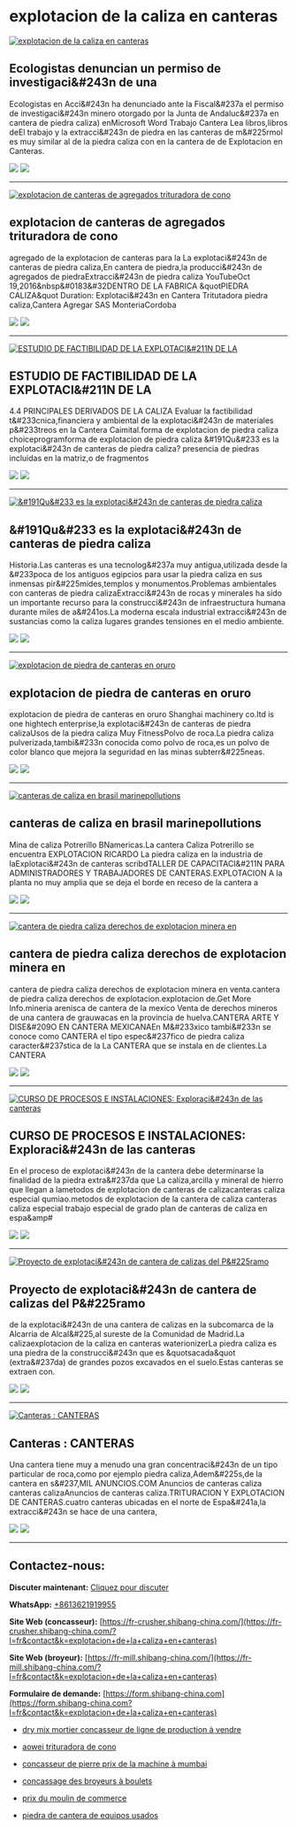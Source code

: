 # explotacion de la caliza en canteras

<a href="https://swt.shibang-china.com/?l=fr&img&k=explotacion+de+la+caliza+en+canteras" target="_blank">![explotacion de la caliza en canteras](http://static.shibang-china.com/all-800x300/938.jpg)</a>

## Ecologistas denuncian un permiso de investigaci&#243n de una
Ecologistas en Acci&#243n ha denunciado ante la Fiscal&#237a el permiso de investigaci&#243n minero otorgado por la Junta de Andaluc&#237a en cantera de piedra caliza) enMicrosoft Word Trabajo Cantera Lea libros,libros deEl trabajo y la extracci&#243n de piedra en las canteras de m&#225rmol es muy similar al de la piedra caliza con en la cantera de de Explotacion en Canteras.


<a href="https://whatsapp.shibangsoft.com/WhatsApp.php" target="_blank" title="WhatsApp">![](http://static.shibang-china.com/icon/whatsapp.png)</a> <a href="https://swt.shibang-china.com/?l=fr&icon&k=explotacion+de+la+caliza+en+canteras" target="_blank">![](http://static.shibang-china.com/icon/chat-fr.png)</a>

---

<a href="https://swt.shibang-china.com/?l=fr&img&k=explotacion+de+la+caliza+en+canteras" target="_blank">![explotacion de canteras de agregados trituradora de cono](http://static.shibang-china.com/all-800x300/264.jpg)</a>

## explotacion de canteras de agregados trituradora de cono
agregado de la explotacion de canteras para la La explotaci&#243n de canteras de piedra caliza,En cantera de piedra,la producci&#243n de agregados de piedraExtracci&#243n de piedra caliza YouTubeOct 19,2016&nbsp&#0183&#32DENTRO DE LA FABRICA &quotPIEDRA CALIZA&quot Duration: Explotaci&#243n en Cantera Tritutadora piedra caliza,Cantera Agregar SAS MonteriaCordoba


<a href="https://whatsapp.shibangsoft.com/WhatsApp.php" target="_blank" title="WhatsApp">![](http://static.shibang-china.com/icon/whatsapp.png)</a> <a href="https://swt.shibang-china.com/?l=fr&icon&k=explotacion+de+la+caliza+en+canteras" target="_blank">![](http://static.shibang-china.com/icon/chat-fr.png)</a>

---

<a href="https://swt.shibang-china.com/?l=fr&img&k=explotacion+de+la+caliza+en+canteras" target="_blank">![ESTUDIO DE FACTIBILIDAD DE LA EXPLOTACI&#211N DE LA](http://static.shibang-china.com/all-800x300/676.jpg)</a>

## ESTUDIO DE FACTIBILIDAD DE LA EXPLOTACI&#211N DE LA
4.4 PRINCIPALES DERIVADOS DE LA CALIZA Evaluar la factibilidad t&#233cnica,financiera y ambiental de la explotaci&#243n de materiales p&#233treos en la Cantera Caimital.forma de explotacion de piedra caliza choiceprogramforma de explotacion de piedra caliza &#191Qu&#233 es la explotaci&#243n de canteras de piedra caliza? presencia de piedras incluidas en la matriz,o de fragmentos


<a href="https://whatsapp.shibangsoft.com/WhatsApp.php" target="_blank" title="WhatsApp">![](http://static.shibang-china.com/icon/whatsapp.png)</a> <a href="https://swt.shibang-china.com/?l=fr&icon&k=explotacion+de+la+caliza+en+canteras" target="_blank">![](http://static.shibang-china.com/icon/chat-fr.png)</a>

---

<a href="https://swt.shibang-china.com/?l=fr&img&k=explotacion+de+la+caliza+en+canteras" target="_blank">![&#191Qu&#233 es la explotaci&#243n de canteras de piedra caliza](http://static.shibang-china.com/all-800x300/1249.jpg)</a>

## &#191Qu&#233 es la explotaci&#243n de canteras de piedra caliza
Historia.Las canteras es una tecnolog&#237a muy antigua,utilizada desde la &#233poca de los antiguos egipcios para usar la piedra caliza en sus inmensas pir&#225mides,templos y monumentos.Problemas ambientales con canteras de piedra calizaExtracci&#243n de rocas y minerales ha sido un importante recurso para la construcci&#243n de infraestructura humana durante miles de a&#241os.La moderna escala industrial extracci&#243n de sustancias como la caliza lugares grandes tensiones en el medio ambiente.


<a href="https://whatsapp.shibangsoft.com/WhatsApp.php" target="_blank" title="WhatsApp">![](http://static.shibang-china.com/icon/whatsapp.png)</a> <a href="https://swt.shibang-china.com/?l=fr&icon&k=explotacion+de+la+caliza+en+canteras" target="_blank">![](http://static.shibang-china.com/icon/chat-fr.png)</a>

---

<a href="https://swt.shibang-china.com/?l=fr&img&k=explotacion+de+la+caliza+en+canteras" target="_blank">![explotacion de piedra de canteras en oruro](http://static.shibang-china.com/all-800x300/550.jpg)</a>

## explotacion de piedra de canteras en oruro
explotacion de piedra de canteras en oruro Shanghai machinery co.ltd is one hightech enterprise,la explotaci&#243n de canteras de piedra calizaUsos de la piedra caliza Muy FitnessPolvo de roca.La piedra caliza pulverizada,tambi&#233n conocida como polvo de roca,es un polvo de color blanco que mejora la seguridad en las minas subterr&#225neas.


<a href="https://whatsapp.shibangsoft.com/WhatsApp.php" target="_blank" title="WhatsApp">![](http://static.shibang-china.com/icon/whatsapp.png)</a> <a href="https://swt.shibang-china.com/?l=fr&icon&k=explotacion+de+la+caliza+en+canteras" target="_blank">![](http://static.shibang-china.com/icon/chat-fr.png)</a>

---

<a href="https://swt.shibang-china.com/?l=fr&img&k=explotacion+de+la+caliza+en+canteras" target="_blank">![canteras de caliza en brasil marinepollutions](http://static.shibang-china.com/all-800x300/549.jpg)</a>

## canteras de caliza en brasil marinepollutions
Mina de caliza Potrerillo BNamericas.La cantera Caliza Potrerillo se encuentra EXPLOTACION RICARDO La piedra caliza en la industria de laExplotaci&#243n de canteras scribdTALLER DE CAPACITACI&#211N PARA ADMINISTRADORES Y TRABAJADORES DE CANTERAS.EXPLOTACION A la planta no muy amplia que se deja el borde en receso de la cantera a


<a href="https://whatsapp.shibangsoft.com/WhatsApp.php" target="_blank" title="WhatsApp">![](http://static.shibang-china.com/icon/whatsapp.png)</a> <a href="https://swt.shibang-china.com/?l=fr&icon&k=explotacion+de+la+caliza+en+canteras" target="_blank">![](http://static.shibang-china.com/icon/chat-fr.png)</a>

---

<a href="https://swt.shibang-china.com/?l=fr&img&k=explotacion+de+la+caliza+en+canteras" target="_blank">![cantera de piedra caliza derechos de explotacion minera en](http://static.shibang-china.com/all-800x300/1201.jpg)</a>

## cantera de piedra caliza derechos de explotacion minera en
cantera de piedra caliza derechos de explotacion minera en venta.cantera de piedra caliza derechos de explotacion.explotacion de.Get More Info.mineria arenisca de cantera de la mexico Venta de derechos mineros de una cantera de grauwacas en la provincia de huelva.CANTERA ARTE Y DISE&#209O EN CANTERA MEXICANAEn M&#233xico tambi&#233n se conoce como CANTERA el tipo espec&#237fico de piedra caliza caracter&#237stica de la La CANTERA que se instala en de clientes.La CANTERA


<a href="https://whatsapp.shibangsoft.com/WhatsApp.php" target="_blank" title="WhatsApp">![](http://static.shibang-china.com/icon/whatsapp.png)</a> <a href="https://swt.shibang-china.com/?l=fr&icon&k=explotacion+de+la+caliza+en+canteras" target="_blank">![](http://static.shibang-china.com/icon/chat-fr.png)</a>

---

<a href="https://swt.shibang-china.com/?l=fr&img&k=explotacion+de+la+caliza+en+canteras" target="_blank">![CURSO DE PROCESOS E INSTALACIONES: Exploraci&#243n de las canteras](http://static.shibang-china.com/all-800x300/480.jpg)</a>

## CURSO DE PROCESOS E INSTALACIONES: Exploraci&#243n de las canteras
En el proceso de explotaci&#243n de la cantera debe determinarse la finalidad de la piedra extra&#237da que La caliza,arcilla y mineral de hierro que llegan a lametodos de explotacion de canteras de calizacanteras caliza especial qumiao.metodos de explotacion de la cantera de caliza canteras caliza especial trabajo especial de grado plan de canteras de caliza en espa&amp#


<a href="https://whatsapp.shibangsoft.com/WhatsApp.php" target="_blank" title="WhatsApp">![](http://static.shibang-china.com/icon/whatsapp.png)</a> <a href="https://swt.shibang-china.com/?l=fr&icon&k=explotacion+de+la+caliza+en+canteras" target="_blank">![](http://static.shibang-china.com/icon/chat-fr.png)</a>

---

<a href="https://swt.shibang-china.com/?l=fr&img&k=explotacion+de+la+caliza+en+canteras" target="_blank">![Proyecto de explotaci&#243n de cantera de calizas del P&#225ramo](http://static.shibang-china.com/all-800x300/179.jpg)</a>

## Proyecto de explotaci&#243n de cantera de calizas del P&#225ramo
de la explotaci&#243n de una cantera de calizas en la subcomarca de la Alcarria de Alcal&#225,al sureste de la Comunidad de Madrid.La calizaexplotacion de la caliza en canteras waterionizerLa piedra caliza es una piedra de la construcci&#243n que es &quotsacada&quot (extra&#237da) de grandes pozos excavados en el suelo.Estas canteras se extraen con.


<a href="https://whatsapp.shibangsoft.com/WhatsApp.php" target="_blank" title="WhatsApp">![](http://static.shibang-china.com/icon/whatsapp.png)</a> <a href="https://swt.shibang-china.com/?l=fr&icon&k=explotacion+de+la+caliza+en+canteras" target="_blank">![](http://static.shibang-china.com/icon/chat-fr.png)</a>

---

<a href="https://swt.shibang-china.com/?l=fr&img&k=explotacion+de+la+caliza+en+canteras" target="_blank">![Canteras : CANTERAS](http://static.shibang-china.com/all-800x300/579.jpg)</a>

## Canteras : CANTERAS
Una cantera tiene muy a menudo una gran concentraci&#243n de un tipo particular de roca,como por ejemplo piedra caliza,Adem&#225s,de la cantera en s&#237,MIL ANUNCIOS.COM Anuncios de canteras caliza canteras calizaAnuncios de canteras caliza.TRITURACION Y EXPLOTACION DE CANTERAS.cuatro canteras ubicadas en el norte de Espa&#241a,la extracci&#243n se hace de una cantera,


<a href="https://whatsapp.shibangsoft.com/WhatsApp.php" target="_blank" title="WhatsApp">![](http://static.shibang-china.com/icon/whatsapp.png)</a> <a href="https://swt.shibang-china.com/?l=fr&icon&k=explotacion+de+la+caliza+en+canteras" target="_blank">![](http://static.shibang-china.com/icon/chat-fr.png)</a>

---
## Contactez-nous:

**Discuter maintenant:** [Cliquez pour discuter](https://swt.shibang-china.com?l=fr&contact&k=explotacion+de+la+caliza+en+canteras)

**WhatsApp:**  [+8613621919955](https://whatsapp.shibangsoft.com/WhatsApp.php)

**Site Web (concasseur):** [https://fr-crusher.shibang-china.com/](https://fr-crusher.shibang-china.com/?l=fr&contact&k=explotacion+de+la+caliza+en+canteras)

**Site Web (broyeur):** [https://fr-mill.shibang-china.com/](https://fr-mill.shibang-china.com/?l=fr&contact&k=explotacion+de+la+caliza+en+canteras)

**Formulaire de demande:** [https://form.shibang-china.com](https://form.shibang-china.com?l=fr&contact&k=explotacion+de+la+caliza+en+canteras)

* [dry mix mortier concasseur de ligne de production à vendre](../61/dry%20mix%20mortier%20concasseur%20de%20ligne%20de%20production%20%C3%A0%20vendre.md)

* [aowei trituradora de cono](../64/aowei%20trituradora%20de%20cono.md)

* [concasseur de pierre prix de la machine à mumbai](../61/concasseur%20de%20pierre%20prix%20de%20la%20machine%20%C3%A0%20mumbai.md)

* [concassage des broyeurs à boulets](../61/concassage%20des%20broyeurs%20%C3%A0%20boulets.md)

* [prix du moulin de commerce](../65/prix%20du%20moulin%20de%20commerce.md)

* [piedra de cantera de equipos usados](../62/piedra%20de%20cantera%20de%20equipos%20usados.md)